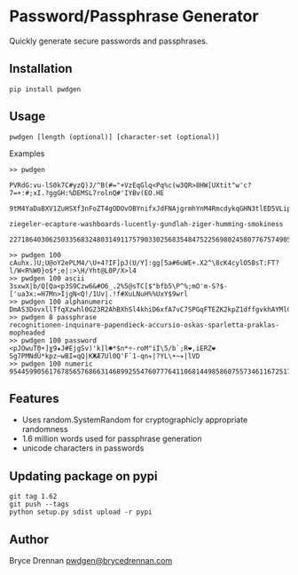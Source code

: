 # Password/Passphrase Generator

Quickly generate secure passwords and passphrases.

## Installation

    pip install pwdgen
    
## Usage

    pwdgen [length (optional)] [character-set (optional)]
    
Examples

    >> pwdgen
        
    PVRdG:vu-lS0k7C#yzQ)J/^B(#="+VzEqGlq<Pq%c(w3QR>8HW[UXtit"w'c?7=+:#;xI.?ggGH:%DEMSL7rolnQ#'IYBv(EO.HE
    
    9tM4YaDaBXV1ZuHSXf3nFoZT4gODOvOBYnifxJdFNAjgrmhYnM4RmcdykqGHN3tlED5VLipknQuzeTZkULgli5pxqXmm6DHVXUMQ
    
    ziegeler-ecapture-washboards-lucently-gundlah-ziger-humming-smokiness
    
    2271864030625033568324803149117579033025683548475225698024580776757490552421530752719342241118540364
    
    >> pwdgen 100
    cAuhx.)U;U@oY2ePLM4/\U+4?IF]pJ(U/Y]:gg[5a#6uWE+.X2^\8cK4cylO5BsT:FT?l/W<R%W0}o$*;e|:>\H/Yht@L0P/X>l4
    >> pwdgen 100 ascii
    3sxwX|b/Q[Qa<p3S9Czw6&#O6_.2%5@sTC[$"bfb5\P^%;mO'm-S?$-['ua3x:=H7Mn>IjgN<Q!/1Uv|.!f#XuLNuH%%UxY$9wrl
    >> pwdgen 100 alphanumeric    
    DmAS3DovxllTfqXzwhl0G23R2AhBXhSl4khiD6xfA7vC7SPGqFTEZK2kpZ1dffgvkhAYMlCjWIDUFqRj1RR5AtgbVlt4BITFrRRp
    >> pwdgen 8 passphrase
    recognitionen-inquinare-papendieck-accursio-oskas-sparletta-praklas-mopheaded
    >> pwdgen 100 password 
    <pJOwuTΘ☀]ɣ9★J#EjgSv)'k]l☻*$n*÷-roM"iI\5/b`;R❤,iERZ❤Sg7PMNdÛ*kpz~wBI=qQ|KЖÆ7Ul0Q'F`1-qn✈|?YL\☀~✈|lVD
    >> pwdgen 100 numeric
    9544599056176785657686631468992554760777641106814498586075573461167251798647842791689099710096162233
    

## Features

 - Uses random.SystemRandom for cryptographicly appropriate randomness
 - 1.6 million words used for passphrase generation
 - unicode characters in passwords

## Updating package on pypi

    git tag 1.62
    git push --tags
    python setup.py sdist upload -r pypi

## Author
Bryce Drennan <pwdgen@brycedrennan.com>
